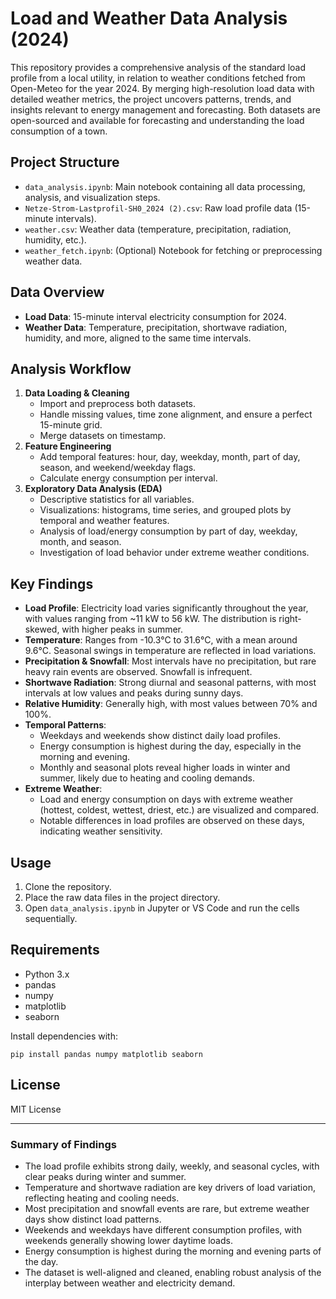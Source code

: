 # Load and Weather Data Analysis (2024)

This repository provides a comprehensive analysis of the standard load profile from a local utility, in relation to weather conditions fetched from Open-Meteo for the year 2024. By merging high-resolution load data with detailed weather metrics, the project uncovers patterns, trends, and insights relevant to energy management and forecasting. Both datasets are open-sourced and available for forecasting and understanding the load consumption of a town.

## Project Structure

- `data_analysis.ipynb`: Main notebook containing all data processing, analysis, and visualization steps.
- `Netze-Strom-Lastprofil-SH0_2024 (2).csv`: Raw load profile data (15-minute intervals).
- `weather.csv`: Weather data (temperature, precipitation, radiation, humidity, etc.).
- `weather_fetch.ipynb`: (Optional) Notebook for fetching or preprocessing weather data.

## Data Overview

- **Load Data**: 15-minute interval electricity consumption for 2024.
- **Weather Data**: Temperature, precipitation, shortwave radiation, humidity, and more, aligned to the same time intervals.

## Analysis Workflow

1. **Data Loading & Cleaning**
   - Import and preprocess both datasets.
   - Handle missing values, time zone alignment, and ensure a perfect 15-minute grid.
   - Merge datasets on timestamp.
2. **Feature Engineering**
   - Add temporal features: hour, day, weekday, month, part of day, season, and weekend/weekday flags.
   - Calculate energy consumption per interval.
3. **Exploratory Data Analysis (EDA)**
   - Descriptive statistics for all variables.
   - Visualizations: histograms, time series, and grouped plots by temporal and weather features.
   - Analysis of load/energy consumption by part of day, weekday, month, and season.
   - Investigation of load behavior under extreme weather conditions.

## Key Findings

- **Load Profile**: Electricity load varies significantly throughout the year, with values ranging from ~11 kW to 56 kW. The distribution is right-skewed, with higher peaks in summer.
- **Temperature**: Ranges from -10.3°C to 31.6°C, with a mean around 9.6°C. Seasonal swings in temperature are reflected in load variations.
- **Precipitation & Snowfall**: Most intervals have no precipitation, but rare heavy rain events are observed. Snowfall is infrequent.
- **Shortwave Radiation**: Strong diurnal and seasonal patterns, with most intervals at low values and peaks during sunny days.
- **Relative Humidity**: Generally high, with most values between 70% and 100%.
- **Temporal Patterns**:
  - Weekdays and weekends show distinct daily load profiles.
  - Energy consumption is highest during the day, especially in the morning and evening.
  - Monthly and seasonal plots reveal higher loads in winter and summer, likely due to heating and cooling demands.
- **Extreme Weather**:
  - Load and energy consumption on days with extreme weather (hottest, coldest, wettest, driest, etc.) are visualized and compared.
  - Notable differences in load profiles are observed on these days, indicating weather sensitivity.

## Usage

1. Clone the repository.
2. Place the raw data files in the project directory.
3. Open `data_analysis.ipynb` in Jupyter or VS Code and run the cells sequentially.

## Requirements

- Python 3.x
- pandas
- numpy
- matplotlib
- seaborn

Install dependencies with:

```
pip install pandas numpy matplotlib seaborn
```

## License

MIT License

---

### Summary of Findings

- The load profile exhibits strong daily, weekly, and seasonal cycles, with clear peaks during winter and summer.
- Temperature and shortwave radiation are key drivers of load variation, reflecting heating and cooling needs.
- Most precipitation and snowfall events are rare, but extreme weather days show distinct load patterns.
- Weekends and weekdays have different consumption profiles, with weekends generally showing lower daytime loads.
- Energy consumption is highest during the morning and evening parts of the day.
- The dataset is well-aligned and cleaned, enabling robust analysis of the interplay between weather and electricity demand.
